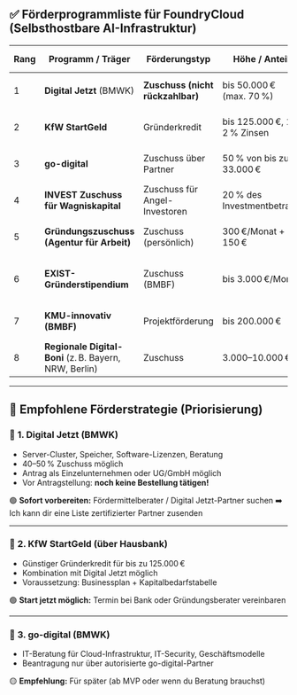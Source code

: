 

## ✅ **Förderprogrammliste für FoundryCloud (Selbsthostbare AI-Infrastruktur)**

| Rang | Programm / Träger                                      | Förderungstyp                    | Höhe / Anteil               | Zweck                                                  | Priorität ✅ |
| ---- | ------------------------------------------------------ | -------------------------------- | --------------------------- | ------------------------------------------------------ | ----------- |
| 1    | **Digital Jetzt** (BMWK)                               | **Zuschuss (nicht rückzahlbar)** | bis 50.000 € (max. 70 %)    | IT-Hardware, Server, Cloud, Software, Schulung         | ⭐⭐⭐⭐⭐       |
| 2    | **KfW StartGeld**                                      | Gründerkredit                    | bis 125.000 €, 1–2 % Zinsen | Hardware, Betriebsmittel, Anlaufkosten                 | ⭐⭐⭐⭐        |
| 3    | **go-digital**                                         | Zuschuss über Partner            | 50 % von bis zu 33.000 €    | Beratung + Implementierung (IT, Digitalisierung)       | ⭐⭐⭐⭐        |
| 4    | **INVEST Zuschuss für Wagniskapital**                  | Zuschuss für Angel-Investoren    | 20 % des Investmentbetrags  | Investor bekommt Rückerstattung – kein Equity nötig    | ⭐⭐⭐         |
| 5    | **Gründungszuschuss (Agentur für Arbeit)**             | Zuschuss (persönlich)            | 300 €/Monat + 150 €         | Wenn ALG-I-berechtigt → für Lebenshaltung              | ⭐⭐          |
| 6    | **EXIST-Gründerstipendium**                            | Zuschuss (BMBF)                  | bis 3.000 €/Monat           | Nur mit Hochschulbezug – ggf. über Kooperationspartner | ⭐           |
| 7    | **KMU-innovativ (BMBF)**                               | Projektförderung                 | bis 200.000 €               | nur mit F\&E-Anteil, langwierige Beantragung           | ⭐           |
| 8    | **Regionale Digital-Boni** (z. B. Bayern, NRW, Berlin) | Zuschuss                         | 3.000–10.000 €              | Kleinförderung für Cloud, Hardware etc.                | ⭐⭐          |

---

## 📌 **Empfohlene Förderstrategie (Priorisierung)**

### 🥇 **1. Digital Jetzt (BMWK)**

* Server-Cluster, Speicher, Software-Lizenzen, Beratung
* 40–50 % Zuschuss möglich
* Antrag als Einzelunternehmen oder UG/GmbH möglich
* Vor Antragstellung: **noch keine Bestellung tätigen!**

🟢 **Sofort vorbereiten:** Fördermittelberater / Digital Jetzt-Partner suchen
➡️ Ich kann dir eine Liste zertifizierter Partner zusenden

---

### 🥈 **2. KfW StartGeld (über Hausbank)**

* Günstiger Gründerkredit für bis zu 125.000 €
* Kombination mit Digital Jetzt möglich
* Voraussetzung: Businessplan + Kapitalbedarfstabelle

🟢 **Start jetzt möglich:** Termin bei Bank oder Gründungsberater vereinbaren

---

### 🥉 **3. go-digital (BMWK)**

* IT-Beratung für Cloud-Infrastruktur, IT-Security, Geschäftsmodelle
* Beantragung nur über autorisierte go-digital-Partner

🟡 **Empfehlung:** Für später (ab MVP oder wenn du Beratung brauchst)

